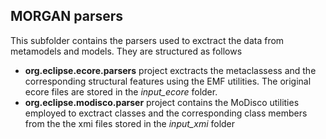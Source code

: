 ## MORGAN parsers

This subfolder contains the parsers used to exctract the data from metamodels and models. They are structured as follows

 - **org.eclipse.ecore.parsers** project exctracts the metaclassess and the corresponding structural features using the EMF utilities. The original ecore files are stored in the *input_ecore* folder.
 - **org.eclipse.modisco.parser** project contains the MoDisco utilities employed to exctract classes and the corresponding class members from the the xmi files stored in the *input_xmi* folder
